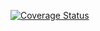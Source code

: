 [![Coverage Status](https://coveralls.io/repos/github/ULL-ESIT-INF-DSI-2425/prct08-filesystem-funko-app-DanielEnriqueGomezAlcala/badge.svg?branch=main)](https://coveralls.io/github/ULL-ESIT-INF-DSI-2425/prct08-filesystem-funko-app-DanielEnriqueGomezAlcala?branch=main)


